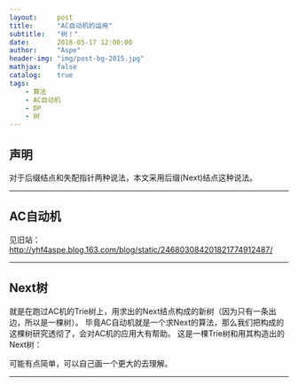 ```yaml
---
layout:     post
title:      "AC自动机的运用"
subtitle:   "树！"
date:       2018-05-17 12:00:00
author:     "Aspe"
header-img: "img/post-bg-2015.jpg"
mathjax:    false
catalog:    true
tags:
    - 算法
    - AC自动机
    - DP
    - 树
---
```


## 声明
  对于后缀结点和失配指针两种说法，本文采用后缀(Next)结点这种说法。

---

## AC自动机
  见旧站：http://yhf4aspe.blog.163.com/blog/static/246803084201821774912487/

---

## Next树
  就是在跑过AC机的Trie树上，用求出的Next结点构成的新树（因为只有一条出边，所以是一棵树）。
  毕竟AC自动机就是一个求Next的算法，那么我们把构成的这棵树研究透彻了，会对AC机的应用大有帮助。
  这是一棵Trie树和用其构造出的Next树：
  
  可能有点简单，可以自己画一个更大的去理解。
 
 ---
 
 
